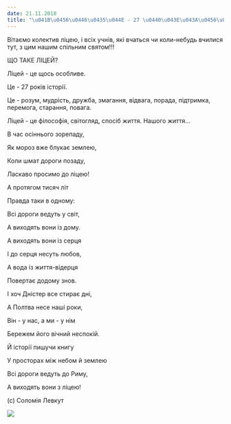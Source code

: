```yaml
---
date: 21.11.2018
title: "\u041B\u0456\u0446\u0435\u044E - 27 \u0440\u043E\u043A\u0456\u0432!!!"
---
```

Вітаємо колектив ліцею, і всіх учнів, які вчаться чи коли-небудь вчилися тут, з цим нашим спільним святом!!!

ЩО ТАКЕ ЛІЦЕЙ?

Ліцей - це щось особливе.

Це - 27 років історії.

Це - розум, мудрість, дружба, змагання, відвага, порада, підтримка, перемога, старання, повага.

Ліцей - це філософія, світогляд, спосіб життя. Нашого життя...

В час осіннього зорепаду,

Як мороз вже блукає землею,

Коли шмат дороги позаду,

Ласкаво просимо до ліцею!

А протягом тисяч літ

Правда таки в одному:

Всі дороги ведуть у світ,

А виходять вони із дому.

А виходять вони із серця

І до серця несуть любов,

А вода із життя-відерця

Повертає додому знов.

І хоч Дністер все стирає дні,

А Полтва несе наші роки,

Він - у нас, а ми - у нім

Бережем його вічний неспокій.

Й історії пишучи книгу

У просторах між небом й землею

Всі дороги ведуть до Риму,

А виходять вони з ліцею!

(с) Соломія Левкут

![](/files/ліцею-27-років-ліцей27.jpg)
